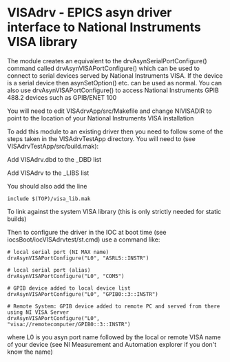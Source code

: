 # VISAdrv - EPICS asyn driver interface to National Instruments VISA library

The module creates an equivalent to the drvAsynSerialPortConfigure() command called drvAsynVISAPortConfigure()
which can be used to connect to serial devices served by National Instruments VISA. If the device is a
serial device then asynSetOption() etc. can be used as normal. You can also use drvAsynVISAPortConfigure() to
access National Instruments GPIB 488.2 devices such as GPIB/ENET 100

You will need to edit VISAdrvApp/src/Makefile and change NIVISADIR to point to the location of your
National Instruments VISA installation
 
To add this module to an existing driver then you need to follow some of the steps taken in the
VISAdrvTestApp directory. You will need to (see VISAdrvTestApp/src/build.mak): 

Add    VISAdrv.dbd   to the _DBD list 

Add    VISAdrv  to the _LIBS list 

You should also add the line 

    include $(TOP)/visa_lib.mak

To link against the system VISA library (this is only strictly needed for static builds)


Then to configure the driver in the IOC at boot time (see iocsBoot/iocVISAdrvtest/st.cmd) use a command like:

    # local serial port (NI MAX name)
    drvAsynVISAPortConfigure("L0", "ASRL5::INSTR")

    # local serial port (alias)
    drvAsynVISAPortConfigure("L0", "COM5")

    # GPIB device added to local device list 
    drvAsynVISAPortConfigure("L0", "GPIB0::3::INSTR")

    # Remote System: GPIB device added to remote PC and served from there using NI VISA Server 
    drvAsynVISAPortConfigure("L0", "visa://remotecomputer/GPIB0::3::INSTR")


where L0 is you asyn port name followed by the local or remote VISA name of your device (see NI Measurement and Automation explorer if you don't know the name)

